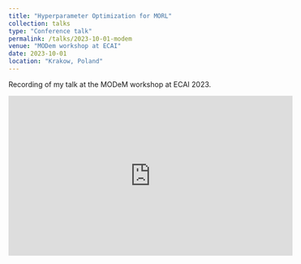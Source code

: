 ```yaml
---
title: "Hyperparameter Optimization for MORL"
collection: talks
type: "Conference talk"
permalink: /talks/2023-10-01-modem
venue: "MODem workshop at ECAI"
date: 2023-10-01
location: "Krakow, Poland"
---
```


Recording of my talk at the MODeM workshop at ECAI 2023.

<iframe width="560" height="315" src="https://www.youtube.com/embed/fbOCbb5kE5w?si=I0eTEmGQTiiMeWej" title="YouTube video player" frameborder="0" allow="accelerometer; autoplay; clipboard-write; encrypted-media; gyroscope; picture-in-picture; web-share" allowfullscreen></iframe>

